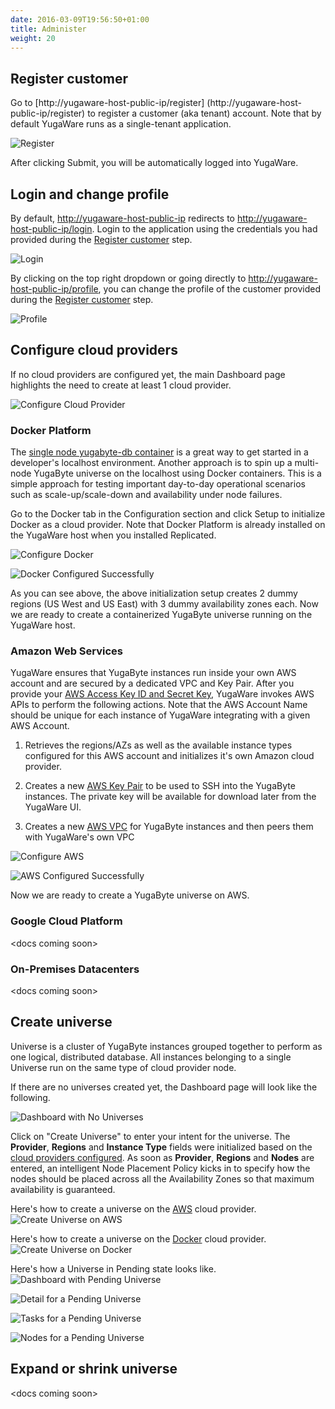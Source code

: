 ```yaml
---
date: 2016-03-09T19:56:50+01:00
title: Administer
weight: 20
---
```


## Register customer

Go to [http://yugaware-host-public-ip/register] (http://yugaware-host-public-ip/register) to register a customer (aka tenant) account. Note that by default YugaWare runs as a single-tenant application.

![Register](/images/register.png)

After clicking Submit, you will be automatically logged into YugaWare.

## Login and change profile

By default, [http://yugaware-host-public-ip](http://yugaware-host-public-ip) redirects to [http://yugaware-host-public-ip/login](http://yugaware-host-public-ip/login). Login to the application using the credentials you had provided during the [Register customer](/admin/#register-customer) step.

![Login](/images/login.png)

By clicking on the top right dropdown or going directly to [http://yugaware-host-public-ip/profile](http://yugaware-host-public-ip/profile), you can change the profile of the customer provided during the [Register customer](/admin/#register-customer) step.

![Profile](/images/profile.png)

## Configure cloud providers

If no cloud providers are configured yet, the main Dashboard page highlights the need to create at least 1 cloud provider.

![Configure Cloud Provider](/images/configure-cloud-provider.png)

### Docker Platform

The [single node yugabyte-db container](/get-started-dev) is a great way to get started in a developer's localhost environment. Another approach is to spin up a multi-node YugaByte universe on the localhost using Docker containers. This is a simple approach for testing important day-to-day operational scenarios such as scale-up/scale-down and availability under node failures.

Go to the Docker tab in the Configuration section and click Setup to initialize Docker as a cloud provider. Note that Docker Platform is already installed on the YugaWare host when you installed Replicated.

![Configure Docker](/images/configure-docker-1.png)

![Docker Configured Successfully](/images/configure-docker-2.png)

As you can see above, the above initialization setup creates 2 dummy regions (US West and US East) with 3 dummy availability zones each. Now we are ready to create a containerized YugaByte universe running on the YugaWare host.

### Amazon Web Services

YugaWare ensures that YugaByte instances run inside your own AWS account and are secured by a dedicated VPC and Key Pair. After you provide your [AWS Access Key ID and Secret Key](http://docs.aws.amazon.com/general/latest/gr/managing-aws-access-keys.html), YugaWare invokes AWS APIs to perform the following actions. Note that the AWS Account Name should be unique for each instance of YugaWare integrating with a given AWS Account.

1. Retrieves the regions/AZs as well as the available instance types configured for this AWS account and initializes it's own Amazon cloud provider.

2. Creates a new [AWS Key Pair](s://docs.aws.amazon.com/AWSEC2/latest/UserGuide/ec2-key-pairs.html) to be used to SSH into the YugaByte instances. The private key will be available for download later from the YugaWare UI.

3. Creates a new [AWS VPC](https://docs.aws.amazon.com/AWSEC2/latest/UserGuide/using-vpc.html) for YugaByte instances and then peers them with YugaWare's own VPC

![Configure AWS](/images/configure-aws-1.png)

![AWS Configured Successfully](/images/configure-aws-2.png)

Now we are ready to create a YugaByte universe on AWS.

### Google Cloud Platform

\<docs coming soon\>

### On-Premises Datacenters

\<docs coming soon\>

## Create universe

Universe is a cluster of YugaByte instances grouped together to perform as one logical, distributed database. All instances belonging to a single Universe run on the same type of cloud provider node. 

If there are no universes created yet, the Dashboard page will look like the following.

![Dashboard with No Universes](/images/no-univ-dashboard.png)

Click on "Create Universe" to enter your intent for the universe. The **Provider**, **Regions** and **Instance Type** fields were initialized based on the [cloud providers configured](/admin/#configure-cloud-providers). As soon as **Provider**, **Regions** and **Nodes** are entered, an intelligent Node Placement Policy kicks in to specify how the nodes should be placed across all the Availability Zones so that maximum availability is guaranteed. 

Here's how to create a universe on the [AWS](#amazon-web-services) cloud provider.
![Create Universe on AWS](/images/create-univ.png)

Here's how to create a universe on the [Docker](#docker-platform) cloud provider.
![Create Universe on Docker](/images/create-univ-docker.png)

Here's how a Universe in Pending state looks like.
![Dashboard with Pending Universe](/images/pending-univ-dashboard.png)

![Detail for a Pending Universe](/images/pending-univ-detail.png)

![Tasks for a Pending Universe](/images/pending-univ-tasks.png)

![Nodes for a Pending Universe](/images/pending-univ-nodes.png)

## Expand or shrink universe

\<docs coming soon\>
